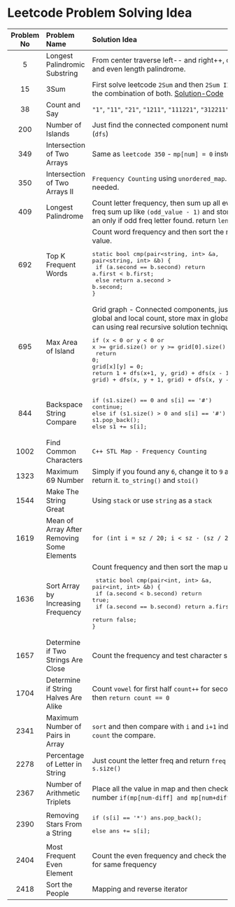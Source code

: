 # Leetcode Problem Solving Idea 

| Problem No | Problem Name                       | Solution Idea                                                                                                                                                                                                                                                  |
| :--------: | :--------------------------------- | :------------------------------------------------------------------------------------------------------------------------------------------------------------------------------------------------------------------------------------------------------------- |
|     5      | Longest Palindromic Substring      | From center traverse left-- and right++, check both odd and even length palindrome.                                                                                                                                                                            |
|15| 3Sum|First solve leetcode `2Sum` and then `2Sum II`, then `3Sum` is the combination of both. [Solution-Code](https://github.com/Nahid-Hassan/job-prep/blob/main/leetcode/15.%203sum/neetcode.cpp)|
|     38     | Count and Say                      | `"1"`, `"11"`, `"21"`, `"1211"`, `"111221"`, `"312211"`                                                                                                                                                                                                        |
|200| Number of Islands| Just find the connected component numbers in grid (`dfs`)|
|349| Intersection of Two Arrays| Same as `leetcode 350` - `mp[num] = 0` instead `mp[num]--` | 
|350| Intersection of Two Arrays II|`Frequency Counting`  using `unordered_map`. Ordering not needed.|
|    409     | Longest Palindrome                 | Count letter frequency, then sum up all even, for odd freq sum up like `(odd_value - 1)` and store `carry = 1`; if an only if odd freq letter found. return `len + carry`                                                                                      |
|    692     | Top K Frequent Words               | Count word frequency and then sort the map based on value. <pre>static bool cmp(pair<string, int> &a, pair<string, int> &b) { <br>    if (a.second == b.second) return a.first < b.first; <br>    else return a.second > b.second;<br>}</pre>                  |
|695| Max Area of Island|Grid graph - Connected components, just maintain a global and local count, store max in global count or you can using real recursive solution technique <pre>if (x < 0 or y < 0 or x >= grid.size() or y >= grid[0].size() or !grid[x][y])<br>    return 0;<br>grid[x][y] = 0;<br>return 1 + dfs(x+1, y, grid) + dfs(x - 1, y, grid) + dfs(x, y + 1, grid) + dfs(x, y - 1, grid);</pre>|
|844| Backspace String Compare|<pre>if (s1.size() == 0 and s[i] == '#') continue;<br>else if (s1.size() > 0 and s[i] == '#') s1.pop_back();<br>else s1 += s[i];</pre>|
|1002| Find Common Characters| `C++ STL Map - Frequency Counting`|
|1323| Maximum 69 Number|Simply if you found any `6`, change it to `9` and immediate return it. `to_string()` and `stoi()`|
|1544| Make The String Great | Using `stack` or use `string` as a `stack` |
|1619| Mean of Array After Removing Some Elements| `for (int i = sz / 20; i < sz - (sz / 20); i++`|
|    1636    | Sort Array by Increasing Frequency | Count frequency and then sort the map using following, <pre> static bool cmp(pair<int, int> &a, pair<int, int> &b) { <br>    if (a.second < b.second) return true;<br>    if (a.second == b.second) return a.first >= b.first;<br>    return false;<br>}</pre> |
|1657| Determine if Two Strings Are Close| Count the frequency and test character set|
|1704| Determine if String Halves Are Alike|Count `vowel` for first half `count++` for second half `count--` then `return count == 0`|
|    2341    | Maximum Number of Pairs in Array   | `sort` and then compare with `i` and `i+1` index value and `count` the compare.                                                                                                                                                                                |
|2278 | Percentage of Letter in String| Just count the letter freq and return `freq * 100 / s.size()`|
|2367| Number of Arithmetic Triplets|Place all the value in map and then check for every number `if(mp[num-diff] and mp[num+diff]) count++`.|
|2390| Removing Stars From a String| <pre>if (s[i] == '*') ans.pop_back(); <br>else ans += s[i];</pre>
|2404| Most Frequent Even Element| Count the even frequency and check the smallest one if for same frequency |
|2418 | Sort the People| Mapping and reverse iterator | 